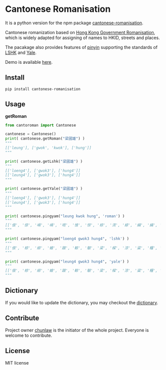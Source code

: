 Cantonese Romanisation
=========

It is a python version for the npm package [cantonese-romanisation](https://www.npmjs.com/package/cantonese-romanisation).

Cantonese romanization based on [Hong Kong Government Romanisation](https://zh.wikipedia.org/zh-hk/%E9%A6%99%E6%B8%AF%E6%94%BF%E5%BA%9C%E7%B2%B5%E8%AA%9E%E6%8B%BC%E9%9F%B3), which is widely adapted for assigning of names to HKID, streets and places. 

The pacakage also provides features of  [pinyin](https://zh.wikipedia.org/zh-tw/%E6%B1%89%E8%AF%AD%E6%8B%BC%E9%9F%B3) supporting the standards of [LSHK](https://lshk.org/) and [Yale](https://zh.wikipedia.org/wiki/%E8%80%B6%E9%AD%AF%E6%8B%BC%E9%9F%B3#%E7%B2%A4%E8%AF%AD%E8%80%B6%E9%B2%81%E6%8B%BC%E9%9F%B3).

Demo is available [here](https://cantonese-romanisation.chunlaw.io/).

## Install
```
pip install cantonese-romanisation
```

## Usage

__getRoman__
```python
from cantoroman import Cantonese

cantonese = Cantonese()
print( cantonese.getRoman("梁國雄") )
"""
[['leung'], ['gwok', 'kwok'], ['hung']]
"""

print( cantonese.getLshk("梁國雄") )
"""
[['loeng4'], ['gwok3'], ['hung4']]
[['leung4'], ['gwok3'], ['hung4']]
"""

print( cantonese.getYale("梁國雄") )
"""
[['loeng4'], ['gwok3'], ['hung4']]
[['leung4'], ['gwok3'], ['hung4']]
"""

print( cantonese.pingyam("leung kwok hung", 'roman') )
"""
[['俍', '倞', '啢', '啢', '喨', '悢', '惊', '椋', '湸', '綡', '緉', '緉', '蜋', '裲', '踉', '踉', '輬', '駺', '魎', '両', '亮', '倆', '兩', '梁', '樑', '涼', '粱', '糧', '良', '諒', '輛', '量', '娘'], ['嘓', '囗', '墎', '壙', '夼', '崞', '彉', '彉', '彏', '慖', '懭', '桄', '槨', '漍', '爌', '玃', '矌', '矍', '穬', '簂', '籗', '絖', '纊', '聝', '膕', '貜', '躩', '躩', '钁', '霩', '霩', '鞹', '馘', '廓', '國', '幗', '蟈', '郭', '擴', '漷'], ['仜', '倥', '倥', '倥', '哅', '嗊', '妅', '忷', '恟', '悾', '愩', '洚', '涳', '渱', '澒', '灴', '焢', '玒', '硿', '箜', '篊', '羾', '舼', '芎', '蕻', '蕻', '谼', '谾', '闀', '霟', '鞚', '魟', '齁', '烘', '兇', '凶', '匈', '哄', '孔', '崆', '恐', '控', '汞', '洪', '洶', '熊', '空', '紅', '胸', '葒', '虹', '訌', '雄', '鬨', '鴻', '黌', '吽']]
"""

print( cantonese.pingyam("loeng4 gwok3 hung4", 'lshk') )
"""
[['俍', '椋', '綡', '蜋', '踉', '輬', '駺', '梁', '樑', '涼', '粱', '糧', '良', '諒', '量', '莨'], ['嘓', '囗', '墎', '崞', '彉', '彏', '慖', '槨', '漍', '玃', '矍', '簂', '聝', '膕', '貜', '躩', '钁', '霩', '馘', '攫', '摑', '廓', '國', '幗', '蟈', '郭', '擴', '漷'], ['仜', '妅', '洚', '渱', '玒', '篊', '羾', '舼', '蕻', '谼', '霟', '魟', '烘', '洪', '熊', '紅', '葒', '虹', '訌', '雄', '鴻', '黌']]
"""

print( cantonese.pingyam("leung4 gwok3 hung4", 'yale') )
"""
[['俍', '椋', '綡', '蜋', '踉', '輬', '駺', '梁', '樑', '涼', '粱', '糧', '良', '諒', '量', '莨'], ['嘓', '囗', '墎', '崞', '彉', '彏', '慖', '槨', '漍', '玃', '矍', '簂', '聝', '膕', '貜', '躩', '钁', '霩', '馘', '攫', '摑', '廓', '國', '幗', '蟈', '郭', '擴', '漷'], ['仜', '妅', '洚', '渱', '玒', '篊', '羾', '舼', '蕻', '谼', '霟', '魟', '烘', '洪', '熊', '紅', '葒', '虹', '訌', '雄', '鴻', '黌']]
"""
```

## Dictionary

If you would like to update the dictionary, you may checkout the [dictionary](https://github.com/chunlaw/cantonese-romanisation/blob/main/dictionary/source.tsv).

## Contribute
Project owner [chunlaw](https://github.com/chunlaw) is the initiator of the whole project. Everyone is welcome to contribute.

## License

MIT license